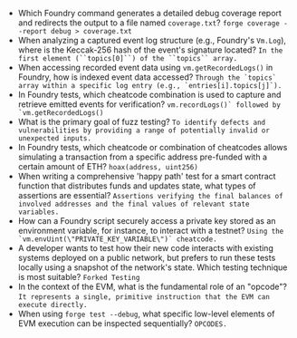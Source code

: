
- Which Foundry command generates a detailed debug coverage report and redirects the output to a file named `coverage.txt`? `forge coverage --report debug > coverage.txt`
- When analyzing a captured event log structure (e.g., Foundry's `Vm.Log`), where is the Keccak-256 hash of the event's signature located? `In the first element (``topics[0]``) of the ``topics`` array.`
- When accessing recorded event data using `vm.getRecordedLogs()` in Foundry, how is indexed event data accessed? ``Through the `topics` array within a specific log entry (e.g., `entries[i].topics[j]`).``
- In Foundry tests, which cheatcode combination is used to capture and retrieve emitted events for verification? ``vm.recordLogs()` followed by `vm.getRecordedLogs()``
- What is the primary goal of fuzz testing? `To identify defects and vulnerabilities by providing a range of potentially invalid or unexpected inputs.`
- In Foundry tests, which cheatcode or combination of cheatcodes allows simulating a transaction from a specific address pre-funded with a certain amount of ETH? `hoax(address, uint256)`
- When writing a comprehensive 'happy path' test for a smart contract function that distributes funds and updates state, what types of assertions are essential? `Assertions verifying the final balances of involved addresses and the final values of relevant state variables.`
- How can a Foundry script securely access a private key stored as an environment variable, for instance, to interact with a testnet? ``Using the `vm.envUint(\"PRIVATE_KEY_VARIABLE\")` cheatcode.``
- A developer wants to test how their new code interacts with existing systems deployed on a public network, but prefers to run these tests locally using a snapshot of the network's state. Which testing technique is most suitable? `Forked Testing` 
- In the context of the EVM, what is the fundamental role of an \"opcode\"? `It represents a single, primitive instruction that the EVM can execute directly.`
- When using `forge test --debug`, what specific low-level elements of EVM execution can be inspected sequentially? `OPCODES.`




